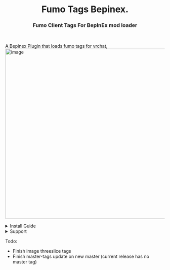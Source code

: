 <h1 align="center"> Fumo Tags Bepinex. </h1>
<h3 align="center">Fumo Client Tags For BepInEx mod loader</h3> </br>

A Bepinex Plugin that loads fumo tags for vrchat, </br>
<img width="535" alt="image" src="https://user-images.githubusercontent.com/31026406/160160464-8d63b4c4-f756-4fc2-b9c9-1fcb17be0552.png">

<details>
  <summary>Install Guide</summary>
  
  * Make sure you have Bepinex installed, `THIS IS A BEPIN PLUGIN NOT A MELONLOADER MOD!`
  * Move plugin to `GAMEINSTALL\BepInEx\plugins.`
  * Launch Game and you will be able to see Fumo Tags on users with tags.
  * To request a tag please get in contact on discord!
  </details>

<details>
  <summary>Support</summary>
  
 * https://discord.gg/hbsWFSFgqd Vrchat Bepinex Mod group
  * https://discord.gg/g7AyvCme3t Fumo Client Discord Server (tags request)
   </details>
   
Todo:</br>
  
  * Finish image threeslice tags
  * Finish master-tags update on new master (current release has no master tag)
